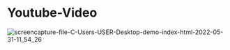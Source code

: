 # Youtube-Video
![screencapture-file-C-Users-USER-Desktop-demo-index-html-2022-05-31-11_54_26](https://user-images.githubusercontent.com/94840171/171107641-27843eaf-a921-4eb5-acd0-56af29ea62f8.png)

